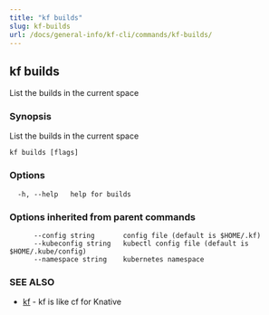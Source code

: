 ```yaml
---
title: "kf builds"
slug: kf-builds
url: /docs/general-info/kf-cli/commands/kf-builds/
---
```

## kf builds

List the builds in the current space

### Synopsis

List the builds in the current space

```
kf builds [flags]
```

### Options

```
  -h, --help   help for builds
```

### Options inherited from parent commands

```
      --config string       config file (default is $HOME/.kf)
      --kubeconfig string   kubectl config file (default is $HOME/.kube/config)
      --namespace string    kubernetes namespace
```

### SEE ALSO

* [kf](/docs/general-info/kf-cli/commands/kf/)	 - kf is like cf for Knative

